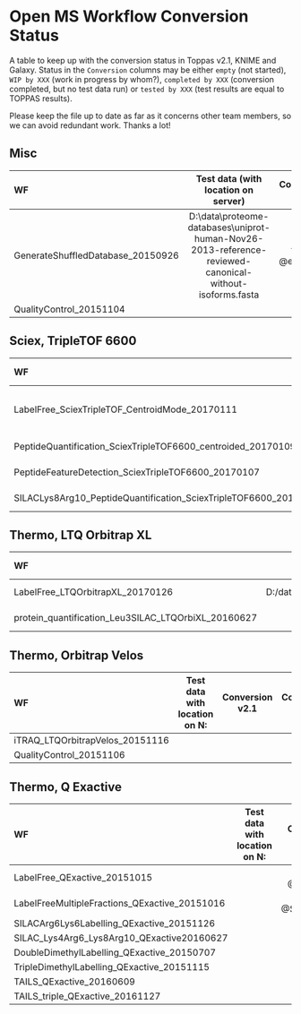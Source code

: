 # Open MS Workflow Conversion Status

A table to keep up with the conversion status in Toppas v2.1, KNIME and Galaxy. Status in the `Conversion` columns may be either `empty` (not started), `WIP by XXX` (work in progress by whom?), `completed by XXX` (conversion completed, but no test data run) or `tested by XXX` (test results are equal to TOPPAS results).

Please keep the file up to date as far as it concerns other team members, so we can avoid redundant work. Thanks a lot!

## Misc
WF | Test data (with location on server) | Conversion v2.1 | Conversion KNIME | Conversion Galaxy
:-- | :--: | :--: | :--: | :--:
GenerateShuffledDatabase_20150926 |D:\data\proteome-databases\uniprot-human-Nov26-2013-reference-reviewed-canonical-without-isoforms.fasta |tested @eppinglen |tested @eppinglen |
QualityControl_20151104 | |||

## Sciex, TripleTOF 6600
WF | Test data with location on N: | Conversion v2.1 | Conversion KNIME | Conversion Galaxy
:-- | :--: | :--: | :--: | :--:
LabelFree_SciexTripleTOF_CentroidMode_20170111 |D:\data\Lars\20160121_LabelFree_SciexTripleTOF6600_Yasset\data\Yasset Perez-Riverol - 140702_0002_DC2ac_6600_G2_DDA1-DC2ac_6600_G2_DDA1.mzML,D:\data\proteome-databases-OpenMS\uniprot-koli-k12-nov24-2011-plus-shuffled.fasta |tested @eppinglen|tested @eppinglen|
PeptideQuantification_SciexTripleTOF6600_centroided_20170109 |D:\data\Lars\20160121_LabelFree_SciexTripleTOF6600_Yasset\data\Yasset Perez-Riverol - 140702_0002_DC2ac_6600_G2_DDA1-DC2ac_6600_G2_DDA1.mzML|tested @eppinglen|tested @eppinglen|
PeptideFeatureDetection_SciexTripleTOF6600_20170107 |D:\data\Lars\2015\20150709_FixedRatio_TripleTOF_Joern\data\SILAC_1_2000_3000.mzML|tested @eppinglen|tested @eppinglen|
SILACLys8Arg10_PeptideQuantification_SciexTripleTOF6600_20170107 |D:\data\Lars\2015\20150709_FixedRatio_TripleTOF_Joern\peptide_id\TOPPAS_out\004-PeakPickerHiRes-out\SILAC_2.mzML|tested @eppinglen|tested @eppinglen|

## Thermo, LTQ Orbitrap XL
WF | Test data with location on N: | Conversion v2.1 | Conversion KNIME | Conversion Galaxy
:-- | :--: | :--: | :--: | :--:
LabelFree_LTQOrbitrapXL_20170126 | D:/data/Lars/2015/20151111_BookChapterRSC/label_free/strepto_human_mix/data | tested @eppinglen ||
protein_quantification_Leu3SILAC_LTQOrbiXL_20160627 | N:/data-NAS/BM/BM40-48_Marius-Hefe | tested @eppinglen ||

## Thermo, Orbitrap Velos
WF | Test data with location on N: | Conversion v2.1 | Conversion KNIME | Conversion Galaxy
:-- | :--: | :--: | :--: | :--:
iTRAQ_LTQOrbitrapVelos_20151116 ||||
QualityControl_20151106 ||||

## Thermo, Q Exactive
WF | Test data with location on N: | Conversion v2.1 | Conversion KNIME | Conversion Galaxy
:-- | :--: | :--: | :--: | :--:
LabelFree_QExactive_20151015 | | tested @eppinglen ||
LabelFreeMultipleFractions_QExactive_20151016  | | WIP @Stortebecker ||
SILACArg6Lys6Labelling_QExactive_20151126 ||||
SILAC_Lys4Arg6_Lys8Arg10_QExactive20160627 |||| 
DoubleDimethylLabelling_QExactive_20150707 ||||
TripleDimethylLabelling_QExactive_20151115 ||||
TAILS_QExactive_20160609 ||||
TAILS_triple_QExactive_20161127 ||||
